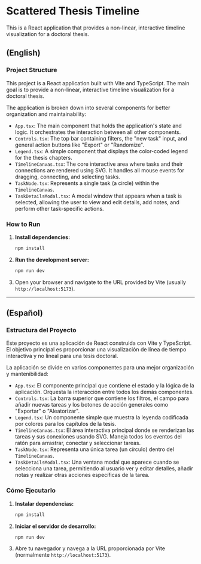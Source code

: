 # Scattered Thesis Timeline

This is a React application that provides a non-linear, interactive timeline visualization for a doctoral thesis.

## (English)

### Project Structure

This project is a React application built with Vite and TypeScript. The main goal is to provide a non-linear, interactive timeline visualization for a doctoral thesis.

The application is broken down into several components for better organization and maintainability:

*   `App.tsx`: The main component that holds the application's state and logic. It orchestrates the interaction between all other components.
*   `Controls.tsx`: The top bar containing filters, the "new task" input, and general action buttons like "Export" or "Randomize".
*   `Legend.tsx`: A simple component that displays the color-coded legend for the thesis chapters.
*   `TimelineCanvas.tsx`: The core interactive area where tasks and their connections are rendered using SVG. It handles all mouse events for dragging, connecting, and selecting tasks.
*   `TaskNode.tsx`: Represents a single task (a circle) within the `TimelineCanvas`.
*   `TaskDetailsModal.tsx`: A modal window that appears when a task is selected, allowing the user to view and edit details, add notes, and perform other task-specific actions.

### How to Run

1.  **Install dependencies:**
    ```bash
    npm install
    ```
2.  **Run the development server:**
    ```bash
    npm run dev
    ```
3.  Open your browser and navigate to the URL provided by Vite (usually `http://localhost:5173`).

---

## (Español)

### Estructura del Proyecto

Este proyecto es una aplicación de React construida con Vite y TypeScript. El objetivo principal es proporcionar una visualización de línea de tiempo interactiva y no lineal para una tesis doctoral.

La aplicación se divide en varios componentes para una mejor organización y mantenibilidad:

*   `App.tsx`: El componente principal que contiene el estado y la lógica de la aplicación. Orquesta la interacción entre todos los demás componentes.
*   `Controls.tsx`: La barra superior que contiene los filtros, el campo para añadir nuevas tareas y los botones de acción generales como "Exportar" o "Aleatorizar".
*   `Legend.tsx`: Un componente simple que muestra la leyenda codificada por colores para los capítulos de la tesis.
*   `TimelineCanvas.tsx`: El área interactiva principal donde se renderizan las tareas y sus conexiones usando SVG. Maneja todos los eventos del ratón para arrastrar, conectar y seleccionar tareas.
*   `TaskNode.tsx`: Representa una única tarea (un círculo) dentro del `TimelineCanvas`.
*   `TaskDetailsModal.tsx`: Una ventana modal que aparece cuando se selecciona una tarea, permitiendo al usuario ver y editar detalles, añadir notas y realizar otras acciones específicas de la tarea.

### Cómo Ejecutarlo

1.  **Instalar dependencias:**
    ```bash
    npm install
    ```
2.  **Iniciar el servidor de desarrollo:**
    ```bash
    npm run dev
    ```
3.  Abre tu navegador y navega a la URL proporcionada por Vite (normalmente `http://localhost:5173`).
